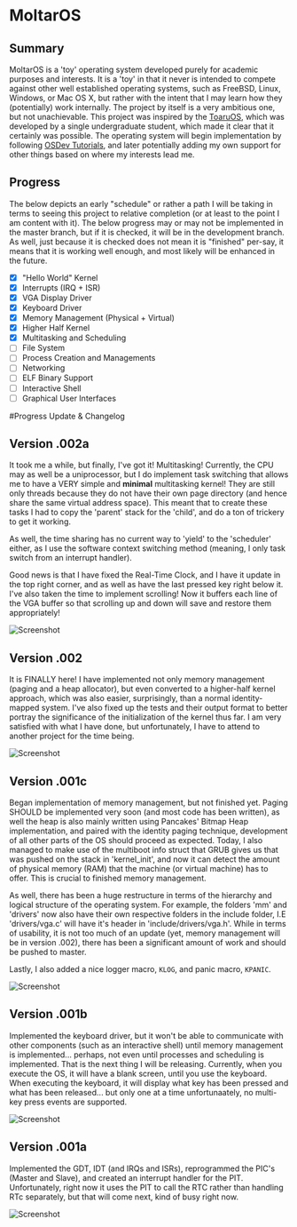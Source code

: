 # MoltarOS

## Summary

MoltarOS is a 'toy' operating system developed purely for academic purposes and interests. It is a 'toy' in that it never is intended to compete against other well established operating systems, such as FreeBSD, Linux, Windows, or Mac OS X, but rather with the intent that I may learn how they (potentially) work internally. The project by itself is a very ambitious one, but not unachievable. This project was inspired by the [ToaruOS](https://github.com/klange/toaruos), which was developed by a single undergraduate student, which made it clear that it certainly was possible. The operating system will begin implementation by following [OSDev Tutorials](http://wiki.osdev.org/Tutorials), and later potentially adding my own support for other things based on where my interests lead me.

## Progress

The below depicts an early "schedule" or rather a path I will be taking in terms to seeing this project to relative completion (or at least to the point I am content with it). The below progress may or may not be implemented in the master branch, but if it is checked, it will be in the development branch. As well, just because it is checked does not mean it is "finished" per-say, it means that it is working well enough, and most likely will be enhanced in the future.

- [x] "Hello World" Kernel
- [x] Interrupts (IRQ + ISR)
- [x] VGA Display Driver
- [x] Keyboard Driver
- [x] Memory Management (Physical + Virtual)
- [x] Higher Half Kernel
- [x] Multitasking and Scheduling
- [ ] File System
- [ ] Process Creation and Managements
- [ ] Networking
- [ ] ELF Binary Support
- [ ] Interactive Shell
- [ ] Graphical User Interfaces

#Progress Update & Changelog

## Version .002a

It took me a while, but finally, I've got it! Multitasking! Currently, the CPU may as well be a uniprocessor, but I do implement task switching that allows me to have a VERY simple and __minimal__ multitasking kernel! They are still only threads because they do not have their own page directory (and hence share the same virtual address space). This meant that to create these tasks I had to copy the 'parent' stack for the 'child', and do a ton of trickery to get it working.

As well, the time sharing has no current way to 'yield' to the 'scheduler' either, as I use the software context switching method (meaning, I only task switch from an interrupt handler).

Good news is that I have fixed the Real-Time Clock, and I have it update in the top right corner, and as well as have the last pressed key right below it. I've also taken the time to implement scrolling! Now it buffers each line of the VGA buffer so that scrolling up and down will save and restore them appropriately!

![Screenshot](/multitasking.JPG)

## Version .002

It is FINALLY here! I have implemented not only memory management (paging and a heap allocator), but even converted to a higher-half kernel approach, which was also easier, surprisingly, than a normal identity-mapped system. I've also fixed up the tests and their output format to better portray the significance of the initialization of the kernel thus far. I am very satisfied with what I have done, but unfortunately, I have to attend to another project for the time being.

![Screenshot](/all_tests_and_heap.PNG)

## Version .001c

Began implementation of memory management, but not finished yet. Paging SHOULD be implemented very soon (and most code has been written), as well the heap is also mainly written using Pancakes' Bitmap Heap implementation, and paired with the identity paging technique, development of all other parts of the OS should proceed as expected. Today, I also managed to make use of the multiboot info struct that GRUB
gives us that was pushed on the stack in 'kernel_init', and now it can detect the amount of physical memory (RAM) that the machine (or virtual machine) has to offer. This is crucial to finished memory management.

As well, there has been a huge restructure in terms of the hierarchy and logical structure of the operating system. For example, the folders 'mm' and 'drivers' now also have their own respective folders in the
include folder, I.E 'drivers/vga.c' will have it's header in 'include/drivers/vga.h'. While in terms of usability, it is not too much of an update (yet, memory management will be in version .002), there has been
a significant amount of work and should be pushed to master.

Lastly, I also added a nice logger macro, `KLOG`, and panic macro, `KPANIC`.

![Screenshot](/ram_and_kbd.PNG)

## Version .001b

Implemented the keyboard driver, but it won't be able to communicate with other components (such as an interactive shell) until memory management is implemented... perhaps, not even until processes and scheduling is implemented. That is the next thing I will be releasing. Currently, when you execute
the OS, it will have a blank screen, until you use the keyboard. When executing the keyboard, it will display what key has been pressed and what has been released... but only one at a time unfortunaately, no multi-key press events are supported.

![Screenshot](/kbd_input.PNG)

## Version .001a

Implemented the GDT, IDT (and IRQs and ISRs), reprogrammed the PIC's (Master and Slave), and created an interrupt handler for the PIT. Unfortunately, right now it uses the PIT to call the RTC rather than handling RTc separately, but that will come next, kind of busy right now.

![Screenshot](/os_progress.PNG)
